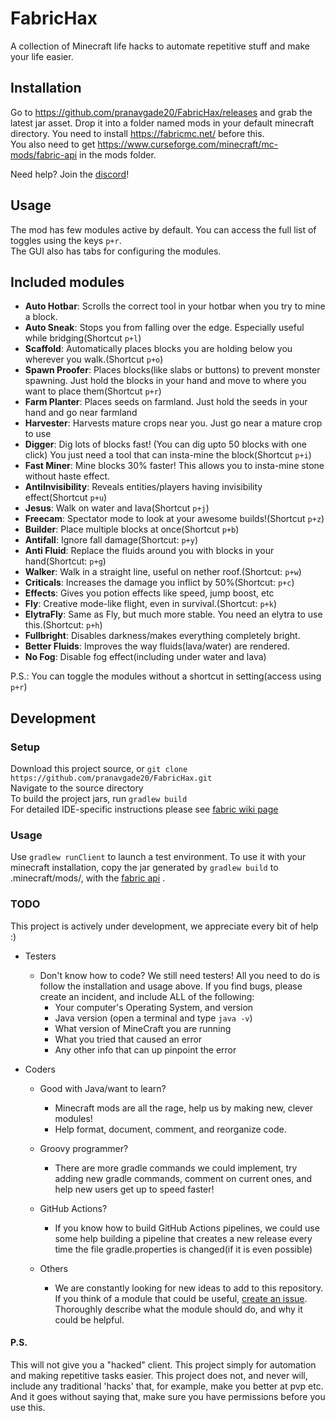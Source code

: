 
# FabricHax
A collection of Minecraft life hacks to automate repetitive stuff and make your life easier.

## Installation
Go to https://github.com/pranavgade20/FabricHax/releases and grab the latest jar asset. Drop it into a folder named mods in your default minecraft directory. You need to install https://fabricmc.net/ before this.  
You also need to get https://www.curseforge.com/minecraft/mc-mods/fabric-api in the mods folder.

Need help? Join the [discord](https://discord.gg/M8mXRTHZrS)!

## Usage
The mod has few modules active by default. You can access the full list of toggles using the keys `p+r`.  
The GUI also has tabs for configuring the modules.

## Included modules
* **Auto Hotbar**: Scrolls the correct tool in your hotbar when you try to mine a block.
* **Auto Sneak**: Stops you from falling over the edge. Especially useful while bridging(Shortcut `p+l`)
* **Scaffold**: Automatically places blocks you are holding below you wherever you walk.(Shortcut `p+o`)
* **Spawn Proofer**: Places blocks(like slabs or buttons) to prevent monster spawning. Just hold the blocks in your hand and move to where you want to place them(Shortcut `p+r`)
* **Farm Planter**: Places seeds on farmland. Just hold the seeds in your hand and go near farmland
* **Harvester**: Harvests mature crops near you. Just go near a mature crop to use
* **Digger**: Dig lots of blocks fast! (You can dig upto 50 blocks with one click) You just need a tool that can insta-mine the block(Shortcut `p+i`)
* **Fast Miner**: Mine blocks 30% faster! This allows you to insta-mine stone without haste effect.
* **AntiInvisibility**: Reveals entities/players having invisibility effect(Shortcut `p+u`)
* **Jesus**: Walk on water and lava(Shortcut `p+j`)
* **Freecam**: Spectator mode to look at your awesome builds!(Shortcut `p+z`)
* **Builder**: Place multiple blocks at once(Shortcut `p+b`)
* **Antifall**: Ignore fall damage(Shortcut: `p+y`)
* **Anti Fluid**: Replace the fluids around you with blocks in your hand(Shortcut: `p+g`)
* **Walker**: Walk in a straight line, useful on nether roof.(Shortcut: `p+w`)
* **Criticals**: Increases the damage you inflict by 50%(Shortcut: `p+c`)
* **Effects**: Gives you potion effects like speed, jump boost, etc
* **Fly**: Creative mode-like flight, even in survival.(Shortcut: `p+k`)
* **ElytraFly**: Same as Fly, but much more stable. You need an elytra to use this.(Shortcut: `p+h`)
* **Fullbright**: Disables darkness/makes everything completely bright.
* **Better Fluids**: Improves the way fluids(lava/water) are rendered.
* **No Fog**: Disable fog effect(including under water and lava)

P.S.: You can toggle the modules without a shortcut in setting(access using `p+r`)

## Development
### Setup
Download this project source, or `git clone https://github.com/pranavgade20/FabricHax.git`  
Navigate to the source directory  
To build the project jars, run `gradlew build`  
For detailed IDE-specific instructions please see [fabric wiki page](https://fabricmc.net/wiki/tutorial:setup)

### Usage
Use `gradlew runClient` to launch a test environment.
To use it with your minecraft installation, copy the jar generated by `gradlew build` to .minecraft/mods/, with the  [fabric api](https://www.curseforge.com/minecraft/mc-mods/fabric-api) .

### TODO
This project is actively under development, we appreciate every bit of help :)

* Testers 
	* Don't know how to code? We still need testers! All you need to do is follow the installation and usage above. If you find bugs, please create an incident, and include ALL of the following:
		* Your computer's Operating System, and version
		* Java version (open a terminal and type `java -v`)
		* What version of MineCraft you are running
		* What you tried that caused an error
		* Any other info that can up pinpoint the error

* Coders
	* Good with Java/want to learn?
		* Minecraft mods are all the rage, help us by making new, clever modules!
		* Help format, document, comment, and reorganize code.
	* Groovy programmer?
		* There are more gradle commands we could implement, try adding new gradle commands, comment on current ones, and help new users get up to speed faster!
	* GitHub Actions?
		* If you know how to build GitHub Actions pipelines, we could use some help building a pipeline that creates a new release every time the file gradle.properties is changed(if it is even possible)

	* Others
		* We are constantly looking for new ideas to add to this repository. If you think of a module that could be useful, [create an issue](https://github.com/pranavgade20/FabricHax/issues/new). Thoroughly describe what the module should do, and why it could be helpful.

#### P.S.
This will not give you a "hacked" client. This project simply for automation and making repetitive tasks easier. This project does not, and never will, include any traditional 'hacks' that, for example, make you better at pvp etc. And it goes without saying that, make sure you have permissions before you use this.

